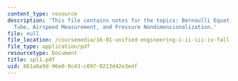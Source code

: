 ```yaml
---
content_type: resource
description: 'This file contains notes for the topics: Bernoulli Equation, Pitot-Static
  Tube, Airspeed Measurement, and Pressure Nondimensionalization.'
file: null
file_location: /coursemedia/16-01-unified-engineering-i-ii-iii-iv-fall-2005-spring-2006/861a6a9d96e00c43c0970213d42e3edf_spl1.pdf
file_type: application/pdf
resourcetype: Document
title: spl1.pdf
uid: 861a6a9d-96e0-0c43-c097-0213d42e3edf
---
```

